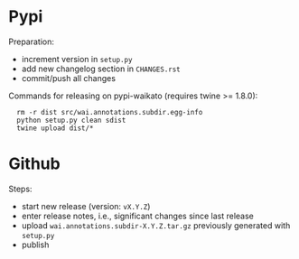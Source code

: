 Pypi
====

Preparation:
* increment version in `setup.py`
* add new changelog section in `CHANGES.rst`
* commit/push all changes

Commands for releasing on pypi-waikato (requires twine >= 1.8.0):

```
  rm -r dist src/wai.annotations.subdir.egg-info
  python setup.py clean sdist
  twine upload dist/*
```


Github
======

Steps:
* start new release (version: `vX.Y.Z`)
* enter release notes, i.e., significant changes since last release
* upload `wai.annotations.subdir-X.Y.Z.tar.gz` previously generated with `setup.py`
* publish
